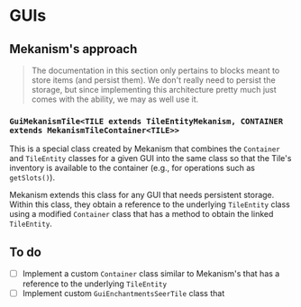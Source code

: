 # GUIs

## Mekanism's approach
> The documentation in this section only pertains to blocks meant to store items (and persist them). We don't really need
> to persist the storage, but since implementing this architecture pretty much just comes with the ability, we may as well
> use it.

### `GuiMekanismTile<TILE extends TileEntityMekanism, CONTAINER extends MekanismTileContainer<TILE>>`
This is a special class created by Mekanism that combines the `Container` and `TileEntity` classes for a given GUI into
the same class so that the Tile's inventory is available to the container (e.g., for operations such as `getSlots()`).

Mekanism extends this class for any GUI that needs persistent storage. Within this class, they obtain a reference to 
the underlying `TileEntity` class using a modified `Container` class that has a method to obtain the linked `TileEntity`.

## To do
* [ ] Implement a custom `Container` class similar to Mekanism's that has a reference to the underlying `TileEntity`
* [ ] Implement custom `GuiEnchantmentsSeerTile` class that 